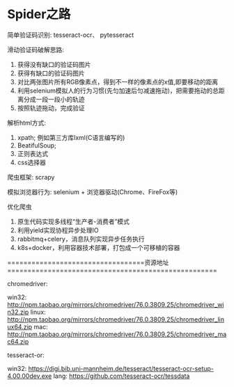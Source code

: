 # Spider之路

简单验证码识别: tesseract-ocr、 pytesseract

滑动验证码破解思路:
  1. 获得没有缺口的验证码图片
  2. 获得有缺口的验证码图片
  3. 对比两张图片所有RGB像素点，得到不一样的像素点的x值,即要移动的距离
  4. 利用selenium模拟人的行为习惯(先匀加速后匀减速拖动)，把需要拖动的总距离分成一段一段小的轨迹
  5. 按照轨迹拖动，完成验证
  
解析html方式:
  1. xpath; 例如第三方库lxml(C语言编写的)
  2. BeatifulSoup;
  3. 正则表达式
  4. css选择器

爬虫框架: scrapy

模拟浏览器行为:
  selenium + 浏览器驱动(Chrome、FireFox等)
  
优化爬虫
  1. 原生代码实现多线程“生产者-消费者”模式
  2. 利用yield实现协程异步处理IO
  3. rabbitmq+celery，消息队列实现异步任务执行
  4. k8s+docker，利用容器技术部署，打包成一个可移植的容器


==================================资源地址====================================================
                         
chromedriver:

  win32:  http://npm.taobao.org/mirrors/chromedriver/76.0.3809.25/chromedriver_win32.zip
  linux:  http://npm.taobao.org/mirrors/chromedriver/76.0.3809.25/chromedriver_linux64.zip
  mac:    http://npm.taobao.org/mirrors/chromedriver/76.0.3809.25/chromedriver_mac64.zip

tesseract-or:

  win32:  https://digi.bib.uni-mannheim.de/tesseract/tesseract-ocr-setup-4.00.00dev.exe
  lang:   https://github.com/tesseract-ocr/tessdata
